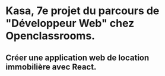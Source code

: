 <h1>Kasa, 7e projet du parcours de "Développeur Web" chez Openclassrooms.</h1>
<h2>Créer une application web de location immobilière avec React.</h2>
